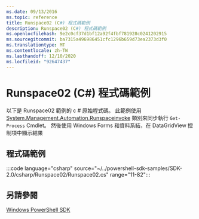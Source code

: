 ```yaml
---
ms.date: 09/13/2016
ms.topic: reference
title: Runspace02 (C#) 程式碼範例
description: Runspace02 (C#) 程式碼範例
ms.openlocfilehash: 9e2c0cf37d1bf12a92f4fbf781928c0241202915
ms.sourcegitcommit: ba7315a496986451cfc1296b659d73ea2373d3f0
ms.translationtype: MT
ms.contentlocale: zh-TW
ms.lasthandoff: 12/10/2020
ms.locfileid: "92647437"
---
```

# <a name="runspace02-c-code-sample"></a>Runspace02 (C#) 程式碼範例

以下是 Runspace02 範例的 c # 原始程式碼。 此範例使用 [System.Management.Automation.Runspaceinvoke](/dotnet/api/System.Management.Automation.RunspaceInvoke) 類別來同步執行 `Get-Process` Cmdlet。 然後使用 Windows Forms 和資料系結，在 DataGridView 控制項中顯示結果

## <a name="code-sample"></a>程式碼範例

:::code language="csharp" source="~/../powershell-sdk-samples/SDK-2.0/csharp/Runspace02/Runspace02.cs" range="11-82":::

## <a name="see-also"></a>另請參閱

[Windows PowerShell SDK](../windows-powershell-reference.md)
